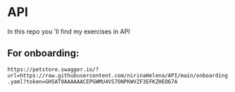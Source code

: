 # API
In this repo you 'll find my exercises in API
## For onboarding:
`https://petstore.swagger.io/?url=https://raw.githubusercontent.com/nirinaHelena/API/main/onboarding.yaml?token=GHSAT0AAAAAACEPGWMU4VS7ONPKWVZF3EFKZHEO67A`

